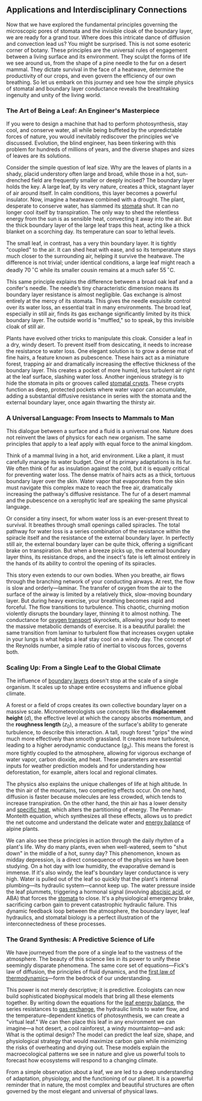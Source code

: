 ## Applications and Interdisciplinary Connections

Now that we have explored the fundamental principles governing the microscopic pores of stomata and the invisible cloak of the boundary layer, we are ready for a grand tour. Where does this intricate dance of diffusion and convection lead us? You might be surprised. This is not some esoteric corner of botany. These principles are the universal rules of engagement between a living surface and its environment. They sculpt the forms of life we see around us, from the shape of a pine needle to the fur on a desert mammal. They dictate survival in the face of a heatwave, determine the productivity of our crops, and even govern the efficiency of our own breathing. So let us embark on this journey and see how the simple physics of stomatal and boundary layer conductance reveals the breathtaking ingenuity and unity of the living world.

### The Art of Being a Leaf: An Engineer's Masterpiece

If you were to design a machine that had to perform photosynthesis, stay cool, and conserve water, all while being buffeted by the unpredictable forces of nature, you would inevitably rediscover the principles we've discussed. Evolution, the blind engineer, has been tinkering with this problem for hundreds of millions of years, and the diverse shapes and sizes of leaves are its solutions.

Consider the simple question of leaf size. Why are the leaves of plants in a shady, placid understory often large and broad, while those in a hot, sun-drenched field are frequently smaller or deeply incised? The boundary layer holds the key. A large leaf, by its very nature, creates a thick, stagnant layer of air around itself. In calm conditions, this layer becomes a powerful insulator. Now, imagine a heatwave combined with a drought. The plant, desperate to conserve water, has slammed its [stomata](@article_id:144521) shut. It can no longer cool itself by transpiration. The only way to shed the relentless energy from the sun is as sensible heat, convecting it away into the air. But the thick boundary layer of the large leaf traps this heat, acting like a thick blanket on a scorching day. Its temperature can soar to lethal levels.

The small leaf, in contrast, has a very thin boundary layer. It is tightly "coupled" to the air. It can shed heat with ease, and so its temperature stays much closer to the surrounding air, helping it survive the heatwave. The difference is not trivial; under identical conditions, a large leaf might reach a deadly $70\,^\circ\text{C}$ while its smaller cousin remains at a much safer $55\,^\circ\text{C}$.

This same principle explains the difference between a broad oak leaf and a conifer's needle. The needle’s tiny characteristic dimension means its boundary layer resistance is almost negligible. Gas exchange is almost entirely at the mercy of its stomata. This gives the needle exquisite control over its water loss, an essential trait in many environments. The broad leaf, especially in still air, finds its gas exchange significantly limited by its thick boundary layer. The outside world is "muffled," so to speak, by this invisible cloak of still air.

Plants have evolved other tricks to manipulate this cloak. Consider a leaf in a dry, windy desert. To prevent itself from desiccating, it needs to increase the resistance to water loss. One elegant solution is to grow a dense mat of fine hairs, a feature known as pubescence. These hairs act as a miniature forest, trapping air and dramatically increasing the effective thickness of the boundary layer. This creates a pocket of more humid, less turbulent air right at the leaf surface, slashing water loss. Another ingenious strategy is to hide the stomata in pits or grooves called [stomatal crypts](@article_id:269681). These crypts function as deep, protected pockets where water vapor can accumulate, adding a substantial diffusive resistance in series with the stomata and the external boundary layer, once again thwarting the thirsty air.

### A Universal Language: From Insects to Mammals to Man

This dialogue between a surface and a fluid is a universal one. Nature does not reinvent the laws of physics for each new organism. The same principles that apply to a leaf apply with equal force to the animal kingdom.

Think of a mammal living in a hot, arid environment. Like a plant, it must carefully manage its water budget. One of its primary adaptations is its fur. We often think of fur as insulation against the cold, but it is equally critical for preventing water loss. The dense matrix of hairs acts as a thick, tortuous boundary layer over the skin. Water vapor that evaporates from the skin must navigate this complex maze to reach the free air, dramatically increasing the pathway's diffusive resistance. The fur of a desert mammal and the pubescence on a xerophytic leaf are speaking the same physical language.

Or consider a tiny insect, for whom water loss is an ever-present threat to survival. It breathes through small openings called spiracles. The total pathway for water loss is a series combination of the resistance within the spiracle itself and the resistance of the external boundary layer. In perfectly still air, the external boundary layer can be quite thick, offering a significant brake on transpiration. But when a breeze picks up, the external boundary layer thins, its resistance drops, and the insect's fate is left almost entirely in the hands of its ability to control the opening of its spiracles.

This story even extends to our own bodies. When you breathe, air flows through the branching network of your conducting airways. At rest, the flow is slow and orderly—laminar. The transfer of oxygen from the air to the surface of the airway is limited by a relatively thick, slow-moving boundary layer. But during heavy exercise, your breathing becomes rapid and forceful. The flow transitions to turbulence. This chaotic, churning motion violently disrupts the boundary layer, thinning it to almost nothing. The conductance for [oxygen transport](@article_id:138309) skyrockets, allowing your body to meet the massive metabolic demands of exercise. It is a beautiful parallel: the same transition from laminar to turbulent flow that increases oxygen uptake in your lungs is what helps a leaf stay cool on a windy day. The concept of the Reynolds number, a simple ratio of inertial to viscous forces, governs both.

### Scaling Up: From a Single Leaf to the Global Climate

The influence of [boundary layers](@article_id:150023) doesn't stop at the scale of a single organism. It scales up to shape entire ecosystems and influence global climate.

A forest or a field of crops creates its own collective boundary layer on a massive scale. Micrometeorologists use concepts like the **displacement height** ($d$), the effective level at which the canopy absorbs momentum, and the **roughness length** ($z_0$), a measure of the surface's ability to generate turbulence, to describe this interaction. A tall, rough forest "grips" the wind much more effectively than smooth grassland. It creates more turbulence, leading to a higher aerodynamic conductance ($g_a$). This means the forest is more tightly coupled to the atmosphere, allowing for vigorous exchange of water vapor, carbon dioxide, and heat. These parameters are essential inputs for weather prediction models and for understanding how deforestation, for example, alters local and regional climates.

The physics also explains the unique challenges of life at high altitude. In the thin air of the mountains, two competing effects occur. On one hand, diffusion is faster because molecules are less crowded, which tends to increase transpiration. On the other hand, the thin air has a lower density and [specific heat](@article_id:136429), which alters the partitioning of energy. The Penman-Monteith equation, which synthesizes all these effects, allows us to predict the net outcome and understand the delicate water and [energy balance](@article_id:150337) of alpine plants.

We can also see these principles in action through the daily rhythm of a plant's life. Why do many plants, even when well-watered, seem to "shut down" in the middle of a hot, sunny day? This phenomenon, known as midday depression, is a direct consequence of the physics we have been studying. On a hot day with low humidity, the evaporative demand is immense. If it's also windy, the leaf's boundary layer conductance is very high. Water is pulled out of the leaf so quickly that the plant's internal plumbing—its hydraulic system—cannot keep up. The water pressure inside the leaf plummets, triggering a hormonal signal (involving [abscisic acid](@article_id:149446), or ABA) that forces the [stomata](@article_id:144521) to close. It's a physiological emergency brake, sacrificing carbon gain to prevent catastrophic hydraulic failure. This dynamic feedback loop between the atmosphere, the boundary layer, leaf hydraulics, and stomatal biology is a perfect illustration of the interconnectedness of these processes.

### The Grand Synthesis: A Predictive Science of Life

We have journeyed from the pore of a single leaf to the vastness of the atmosphere. The beauty of this science lies in its power to unify these seemingly disparate phenomena. The same core set of equations—Fick's law of diffusion, the principles of fluid dynamics, and the [first law of thermodynamics](@article_id:145991)—form the bedrock of our understanding.

This power is not merely descriptive; it is predictive. Ecologists can now build sophisticated biophysical models that bring all these elements together. By writing down the equations for the [leaf energy balance](@article_id:170795), the series resistances to [gas exchange](@article_id:147149), the hydraulic limits to water flow, and the temperature-dependent kinetics of photosynthesis, we can create a "virtual leaf." We can then place this leaf in any environment we can imagine—a hot desert, a cool rainforest, a windy mountaintop—and ask: What is the optimal design? The model can predict the leaf size, shape, and physiological strategy that would maximize carbon gain while minimizing the risks of overheating and drying out. These models explain the macroecological patterns we see in nature and give us powerful tools to forecast how ecosystems will respond to a changing climate.

From a simple observation about a leaf, we are led to a deep understanding of adaptation, physiology, and the functioning of our planet. It is a powerful reminder that in nature, the most complex and beautiful structures are often governed by the most elegant and universal of physical laws.